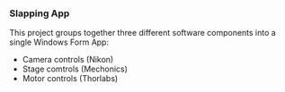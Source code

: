 ### Slapping App

This project groups together three different software components 
into a single Windows Form App:
- Camera controls (Nikon)
- Stage comtrols (Mechonics)
- Motor controls (Thorlabs)


